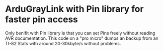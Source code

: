 # ArduGrayLink with Pin library for faster pin access

Only benifit with Pin library is that you can set Pins freely without reading AVR documentation.
This code on a "pro micro" dumps an backup from an TI-82 Stats with around 20-30kbyte/s without problems.
